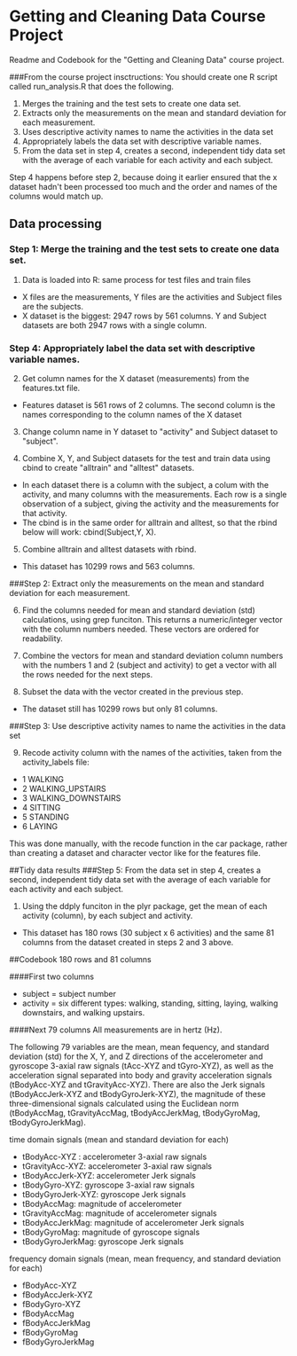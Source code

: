 # Getting and Cleaning Data Course Project
Readme and Codebook for the "Getting and Cleaning Data" course project. 

###From the course project insctructions:
You should create one R script called run_analysis.R that does the following. 
 1.	Merges the training and the test sets to create one data set.
 2.	Extracts only the measurements on the mean and standard deviation for each measurement. 
 3.	Uses descriptive activity names to name the activities in the data set
 4.	Appropriately labels the data set with descriptive variable names. 
 5.	From the data set in step 4, creates a second, independent tidy data set with the average of each variable for each activity and each subject.

  Step 4 happens before step 2, because doing it earlier ensured that the x dataset hadn't been processed too much and the order and names of the columns would match up.

## Data processing
### Step 1: Merge the training and the test sets to create one data set.
1. Data is loaded into R: same process for test files and train files
  * X files are the measurements, Y files are the activities and Subject files are the subjects.
  * X dataset is the biggest: 2947 rows by 561 columns. Y and Subject datasets are both 2947 rows with a single column.

### Step 4: Appropriately label the data set with descriptive variable names.
2. Get column names for the X dataset (measurements) from the features.txt file. 
  * Features dataset is 561 rows of 2 columns. The second column is the names corresponding to the column names of the X dataset

3. Change column name in Y dataset to "activity" and Subject dataset to "subject".

4. Combine X, Y, and Subject datasets for the test and train data using cbind to create "alltrain" and "alltest" datasets.
  * In each dataset there is a column with the subject, a colum with the activity, and many columns with the measurements. Each row is a single observation of a subject, giving the activity and the measurements for that activity. 
  * The cbind is in the same order for alltrain and alltest, so that the rbind below will work: cbind(Subject,Y, X). 

5. Combine alltrain and alltest datasets with rbind. 
 * This dataset has 10299 rows and 563 columns.

###Step 2: Extract only the measurements on the mean and standard deviation for each measurement.

6. Find the columns needed for mean and standard deviation (std) calculations, using grep funciton. This returns a numeric/integer vector with the column numbers needed. These vectors are ordered for readability.

7. Combine the vectors for mean and standard deviation column numbers with the numbers 1 and 2 (subject and activity) to get a vector with all the rows needed for the next steps. 

8. Subset the data with the vector created in the previous step.
 * The dataset still has 10299 rows but only 81 columns.

###Step 3: Use descriptive activity names to name the activities in the data set

9. Recode activity column with the names of the activities, taken from the activity_labels file: 
 * 1 WALKING
 * 2 WALKING_UPSTAIRS
 * 3 WALKING_DOWNSTAIRS
 * 4 SITTING
 * 5 STANDING
 * 6 LAYING

 This was done manually, with the recode function in the car package, rather than creating a dataset and character vector like for the features file.

##Tidy data results
###Step 5: From the data set in step 4, creates a second, independent tidy data set with the average of each variable for each activity and each subject.

1. Using the ddply funciton in the plyr package, get the mean of each activity (column), by each subject and activity.
 * This dataset has 180 rows (30 subject x 6 activities) and the same 81 columns from the dataset created in steps 2 and 3 above.

##Codebook
 180 rows and 81 columns

####First two columns
* subject = subject number
* activity = six different types: walking, standing, sitting, laying, walking downstairs, and walking upstairs.

####Next 79 columns
All measurements are in hertz (Hz).

 The following 79 variables are the mean, mean fequency, and standard deviation (std) for the X, Y, and Z directions of the accelerometer and gyroscope 3-axial raw signals (tAcc-XYZ and tGyro-XYZ), as well as the acceleration signal separated into body and gravity acceleration signals (tBodyAcc-XYZ and tGravityAcc-XYZ). There are also the Jerk signals (tBodyAccJerk-XYZ and tBodyGyroJerk-XYZ), the magnitude of these three-dimensional signals calculated using the Euclidean norm (tBodyAccMag, tGravityAccMag, tBodyAccJerkMag, tBodyGyroMag, tBodyGyroJerkMag).

 time domain signals (mean and standard deviation for each)
* tBodyAcc-XYZ : accelerometer 3-axial raw signals 
* tGravityAcc-XYZ: accelerometer 3-axial raw signals 
* tBodyAccJerk-XYZ: accelerometer Jerk signals
* tBodyGyro-XYZ: gyroscope 3-axial raw signals
* tBodyGyroJerk-XYZ: gyroscope Jerk signals
* tBodyAccMag: magnitude of accelerometer
* tGravityAccMag: magnitude of accelerometer signals
* tBodyAccJerkMag: magnitude of accelerometer Jerk signals
* tBodyGyroMag: magnitude of gyroscope signals
* tBodyGyroJerkMag: gyroscope Jerk signals

frequency domain signals (mean, mean frequency, and standard deviation for each)
* fBodyAcc-XYZ
* fBodyAccJerk-XYZ
* fBodyGyro-XYZ
* fBodyAccMag
* fBodyAccJerkMag
* fBodyGyroMag
* fBodyGyroJerkMag




